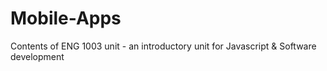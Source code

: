 # Mobile-Apps
Contents of ENG 1003 unit - an introductory unit for Javascript &amp; Software development
